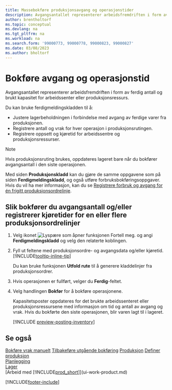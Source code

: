 ```yaml
---
title: Massebokføre produksjonsavgang og operasjonstider
description: Avgangsantallet representerer arbeidsfremdriften i form av ferdig antall og brukt kapasitet for arbeidssenter eller produksjonsressurs.
author: brentholtorf
ms.topic: conceptual
ms.devlang: na
ms.tgt_pltfrm: na
ms.workload: na
ms.search.form: '99000773, 99000778, 99000823, 99000827'
ms.date: 03/08/2023
ms.author: bholtorf
---
```

# <a name="batch-post-output-and-run-times"></a>Bokføre avgang og operasjonstid

Avgangsantallet representerer arbeidsfremdriften i form av ferdig antall og brukt kapasitet for arbeidssenter eller produksjonsressurs.

Du kan bruke ferdigmeldingskladden til å:

* Justere lagerbeholdningen i forbindelse med avgang av ferdige varer fra produksjonen.
* Registrere antall og vrak for hver operasjon i produksjonsrutingen.
* Registrere oppsett og kjøretid for arbeidssentre og produksjonsressurser.

> [!NOTE]
> Hvis produksjonsruting brukes, oppdateres lageret bare når du bokfører avgangsantall i den siste operasjonen.

Med siden **Produksjonskladd** kan du gjøre de samme oppgavene som på siden **Ferdigmeldingskladd**, og også utføre forbruksbokføringsoppgaver. Hvis du vil ha mer informasjon, kan du se [Registrere forbruk og avgang for én frigitt produksjonsordrelinje](production-how-to-register-consumption-and-output.md).

## <a name="to-post-output-quantities-andor-register-run-times-for-one-or-more-production-order-lines"></a>Slik bokfører du avgangsantall og/eller registrerer kjøretider for en eller flere produksjonsordrelinjer

1. Velg ikonet ![Lyspære som åpner funksjonen Fortell meg.](media/ui-search/search_small.png "Fortell hva du vil gjøre") og angi **Ferdigmeldingskladd** og velg den relaterte koblingen.  
2. Fyll ut feltene med produksjonsordre- og avgangsdata og/eller kjøretid. [!INCLUDE[tooltip-inline-tip](includes/tooltip-inline-tip_md.md)]
  
    Du kan bruke funksjonen **Utfold rute** til å generere kladdelinjer fra produksjonsordrer.
  
3. Hvis operasjonen er fullført, velger du **Ferdig**-feltet.  
4. Velg handlingen **Bokfør** for å bokføre operasjonene.

    Kapasitetsposter oppdateres for det brukte arbeidssenteret eller produksjonsressursene med informasjon om tid og antall av avgang og vrak. Hvis du bokførte den siste operasjonen, blir varen lagt til i lageret.

    [!INCLUDE [preview-posting-inventory](includes/preview-posting-inventory.md)]

## <a name="see-also"></a>Se også

[Bokføre vrak manuelt](production-how-to-post-scrap.md)
[Tilbakeføre utgående bokføring](production-how-to-reverse-output-posting.md)
[Produksjon](production-manage-manufacturing.md)
[Definer produksjon](production-configure-production-processes.md)  
[Planlegging](production-planning.md)  
[Lager](inventory-manage-inventory.md)  
[Arbeid med [!INCLUDE[prod_short](includes/prod_short.md)]](ui-work-product.md)


[!INCLUDE[footer-include](includes/footer-banner.md)]
